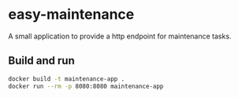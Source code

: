 # easy-maintenance

A small application to provide a http endpoint for maintenance tasks.

## Build and run

```bash
docker build -t maintenance-app .
docker run --rm -p 8080:8080 maintenance-app
```
